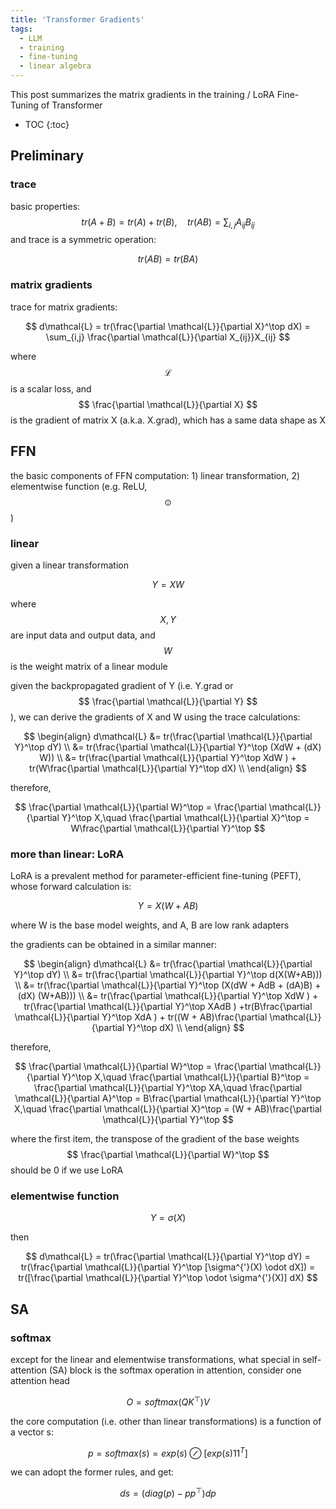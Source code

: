 ```yaml
---
title: 'Transformer Gradients'
tags:
  - LLM
  - training
  - fine-tuning
  - linear algebra
---
```



This post summarizes the matrix gradients in the training / LoRA Fine-Tuning of Transformer

* TOC 
{:toc}

<!-- git add . && git commit -m 'grad' && git push  -->

## Preliminary

### trace

basic properties:
$$
tr(A+B) = tr(A) + tr(B),\quad tr(AB) = \sum_{i,j} A_{ij}B_{ij}
$$
and trace is a symmetric operation:


$$
tr(AB) = tr(BA)
$$


### matrix gradients 

trace for matrix gradients:


$$
d\mathcal{L} = tr(\frac{\partial \mathcal{L}}{\partial X}^\top dX) = \sum_{i,j} \frac{\partial \mathcal{L}}{\partial X_{ij}}X_{ij}
$$




where 
$$
\mathcal{L}
$$
is a scalar loss, and 
$$
\frac{\partial \mathcal{L}}{\partial X}
$$
is the gradient of matrix X (a.k.a. X.grad), which has a same data shape as X



## FFN

the basic components of FFN computation: 1) linear transformation, 2) elementwise function (e.g. ReLU, 
$$
\odot
$$
)

### linear

given a linear transformation


$$
Y = XW
$$


where 
$$
X, Y
$$
are input data and output data, and
$$
W
$$
is the weight matrix of a linear module



given the backpropagated gradient of Y (i.e. Y.grad or 
$$
\frac{\partial \mathcal{L}}{\partial Y}
$$
), we can derive the gradients of X and W using the trace calculations:


$$
\begin{align}
d\mathcal{L} &= tr(\frac{\partial \mathcal{L}}{\partial Y}^\top dY) \\
&= tr(\frac{\partial \mathcal{L}}{\partial Y}^\top (XdW + (dX) W)) \\
&= tr(\frac{\partial \mathcal{L}}{\partial Y}^\top XdW ) + tr(W\frac{\partial \mathcal{L}}{\partial Y}^\top dX)  \\
\end{align}
$$


therefore,


$$
\frac{\partial \mathcal{L}}{\partial W}^\top = \frac{\partial \mathcal{L}}{\partial Y}^\top X,\quad \frac{\partial \mathcal{L}}{\partial X}^\top = W\frac{\partial \mathcal{L}}{\partial Y}^\top
$$


### more than linear: LoRA 

LoRA is a prevalent method for parameter-efficient fine-tuning (PEFT), whose forward calculation is:


$$
Y = X (W +AB)
$$


where W is the base model weights, and A, B are low rank adapters



the gradients can be obtained in a similar manner:


$$
\begin{align}
d\mathcal{L} &= tr(\frac{\partial \mathcal{L}}{\partial Y}^\top dY) \\
&= tr(\frac{\partial \mathcal{L}}{\partial Y}^\top d(X(W+AB))) \\
&= tr(\frac{\partial \mathcal{L}}{\partial Y}^\top (X(dW + AdB + (dA)B) + (dX) (W+AB))) \\
&= tr(\frac{\partial \mathcal{L}}{\partial Y}^\top XdW ) + tr(\frac{\partial \mathcal{L}}{\partial Y}^\top XAdB ) +tr(B\frac{\partial \mathcal{L}}{\partial Y}^\top XdA ) + tr((W + AB)\frac{\partial \mathcal{L}}{\partial Y}^\top dX)  \\
\end{align}
$$


therefore,


$$
\frac{\partial \mathcal{L}}{\partial W}^\top = \frac{\partial \mathcal{L}}{\partial Y}^\top X,\quad 
\frac{\partial \mathcal{L}}{\partial B}^\top = \frac{\partial \mathcal{L}}{\partial Y}^\top XA,\quad 
\frac{\partial \mathcal{L}}{\partial A}^\top = B\frac{\partial \mathcal{L}}{\partial Y}^\top X,\quad 
\frac{\partial \mathcal{L}}{\partial X}^\top = (W + AB)\frac{\partial \mathcal{L}}{\partial Y}^\top
$$


where the first item, the transpose of the gradient of the base weights 
$$
\frac{\partial \mathcal{L}}{\partial W}^\top
$$
should be 0 if we use LoRA 



### elementwise function

$$
Y = \sigma(X)
$$

then


$$
d\mathcal{L} = tr(\frac{\partial \mathcal{L}}{\partial Y}^\top dY) = tr(\frac{\partial \mathcal{L}}{\partial Y}^\top [\sigma^{'}(X) \odot dX]) = tr([\frac{\partial \mathcal{L}}{\partial Y}^\top \odot \sigma^{'}(X)]  dX)
$$


## SA

### softmax



except for the linear and elementwise transformations, what special in self-attention (SA) block is the softmax operation in attention, consider one attention head

$$
O = softmax(QK^\top)V
$$


the core computation (i.e. other than linear transformations) is a function of a vector s:


$$
p = softmax(s) = exp(s) \oslash [exp(s) 11^T]
$$




we can adopt the former rules, and get:


$$
ds = (diag(p) - pp^\top) dp
$$
